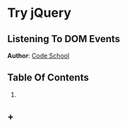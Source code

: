 # Try jQuery
## Listening To DOM Events
**Author**: [Code School](https://www.codeschool.com)   

## Table Of Contents
1. [](#)
## +
